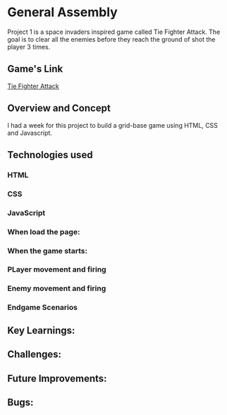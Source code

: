 # General Assembly

Project 1 is a space invaders inspired game called Tie Fighter Attack.
The goal is to clear all the enemies before they reach the ground of shot the player 3 times.

## Game's Link

[Tie Fighter Attack](https://hoenigma.github.io/SEB-Project-1/)

## Overview and Concept

I had a week for this project to build a grid-base game using HTML, CSS and Javascript.

## Technologies used

### HTML

### CSS

### JavaScript

### When load the page:

### When the game starts:

### PLayer movement and firing

### Enemy movement and firing

### Endgame Scenarios

## Key Learnings:

## Challenges:

## Future Improvements:

## Bugs:
